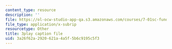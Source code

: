 ```yaml
---
content_type: resource
description: ''
file: https://ol-ocw-studio-app-qa.s3.amazonaws.com/courses/7-01sc-fundamentals-of-biology-fall-2011/3a26f62a2920621a4a5f5b6c9195c5f3_YCeKtM6Hnmc.srt
file_type: application/x-subrip
resourcetype: Other
title: 3play caption file
uid: 3a26f62a-2920-621a-4a5f-5b6c9195c5f3
---
```

